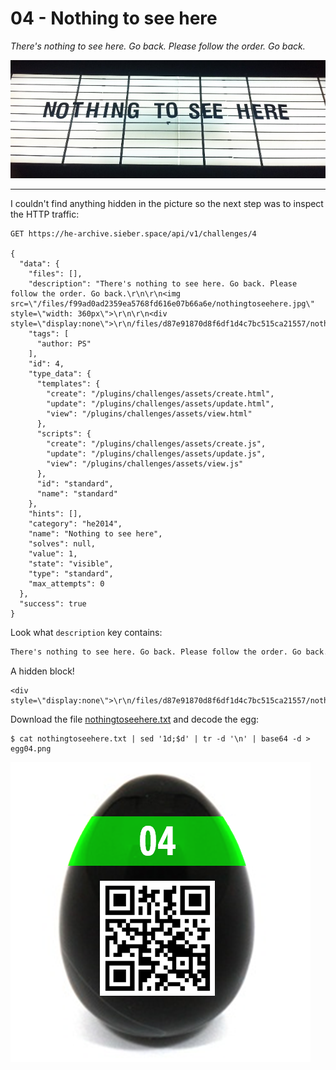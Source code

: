# 04 - Nothing to see here

_There's nothing to see here. Go back. Please follow the order. Go back._

![](nothingtoseehere.jpg)

---

I couldn't find anything hidden in the picture so the next step was to inspect the HTTP traffic:
```
GET https://he-archive.sieber.space/api/v1/challenges/4

{
  "data": {
    "files": [],
    "description": "There's nothing to see here. Go back. Please follow the order. Go back.\r\n\r\n<img src=\"/files/f99ad0ad2359ea5768fd616e07b66a6e/nothingtoseehere.jpg\" style=\"width: 360px\">\r\n\r\n<div style=\"display:none\">\r\n/files/d87e91870d8f6df1d4c7bc515ca21557/nothingtoseehere.txt\r\n</div>",
    "tags": [
      "author: PS"
    ],
    "id": 4,
    "type_data": {
      "templates": {
        "create": "/plugins/challenges/assets/create.html",
        "update": "/plugins/challenges/assets/update.html",
        "view": "/plugins/challenges/assets/view.html"
      },
      "scripts": {
        "create": "/plugins/challenges/assets/create.js",
        "update": "/plugins/challenges/assets/update.js",
        "view": "/plugins/challenges/assets/view.js"
      },
      "id": "standard",
      "name": "standard"
    },
    "hints": [],
    "category": "he2014",
    "name": "Nothing to see here",
    "solves": null,
    "value": 1,
    "state": "visible",
    "type": "standard",
    "max_attempts": 0
  },
  "success": true
}
```

Look what `description` key contains:
```html
There's nothing to see here. Go back. Please follow the order. Go back.\r\n\r\n<img src=\"/files/f99ad0ad2359ea5768fd616e07b66a6e/nothingtoseehere.jpg\" style=\"width: 360px\">\r\n\r\n<div style=\"display:none\">\r\n/files/d87e91870d8f6df1d4c7bc515ca21557/nothingtoseehere.txt\r\n</div>
```

A hidden block!
```
<div style=\"display:none\">\r\n/files/d87e91870d8f6df1d4c7bc515ca21557/nothingtoseehere.txt\r\n</div>
```

Download the file [nothingtoseehere.txt](nothingtoseehere.txt) and decode the egg:
```
$ cat nothingtoseehere.txt | sed '1d;$d' | tr -d '\n' | base64 -d > egg04.png
```

![](egg04.png)